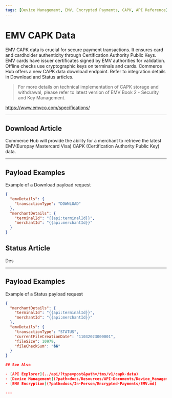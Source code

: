 ```yaml
---
tags: [Device Management, EMV, Encrypted Payments, CAPK, API Reference]
---
```


# EMV CAPK Data

EMV CAPK data is crucial for secure payment transactions. It ensures card and cardholder authenticity through Certification Authority Public Keys. EMV cards have issuer certificates signed by EMV authorities for validation. Offline checks use cryptographic keys on terminals and cards. Commerce Hub offers a new CAPK data download endpoint. Refer to integration details in Download and Status articles.

<!-- theme: info -->
> For more details on technical implementation of CAPK storage and withdrawal, please refer to latest version of EMV Book 2 - Security and Key Management.

https://www.emvco.com/specifications/

---

## Download Article

Commerce Hub will provide the ability for a merchant to retrieve the latest EMV(Europay Mastercard Visa) CAPK (Certification Authority Public Key) data.

---

## Payload Examples

<!--
type: tab
titles: Request, Response
-->

Example of a Download payload request

```json
{
  "emvDetails": {
    "transactionType": "DOWNLOAD"
  },
  "merchantDetails": {
    "terminalId": "{{api:terminalId}}",
    "merchantId": "{{api:merchantId}}"
  }
}

```

## Status Article

Des

---

## Payload Examples

<!--
type: tab
titles: Request, Response
-->

Example of a Status payload request

```json
{
  "merchantDetails": {
    "terminalId": "{{api:terminalId}}",
    "merchantId": "{{api:merchantId}}"
  },
  "emvDetails": {
    "transactionType": "STATUS",
    "currentFileCreationDate": "11032023000001",
    "fileSize": 10979,
    "fileCheckSum": "��"
  }
}

## See Also

- [API Explorer](../api/?type=post&path=/tms/v1/capk-data)
- [Device Management](?path=docs/Resources/API-Documents/Device_Management/Device-Management.md)
- [EMV Encryption](?path=docs/In-Person/Encrypted-Payments/EMV.md)

---
